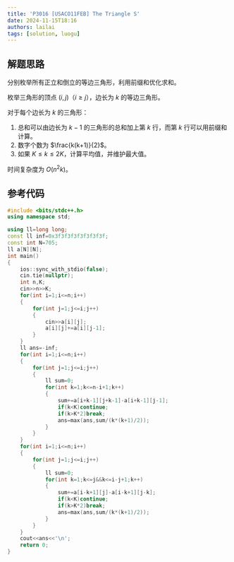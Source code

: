 ```yaml
---
title: 'P3016 [USACO11FEB] The Triangle S'
date: 2024-11-15T18:16
authors: lailai
tags: [solution, luogu]
---
```


<Solution pid="P3016" aid="jmgfm3f3" />

<!-- truncate -->

## 解题思路

分别枚举所有正立和倒立的等边三角形，利用前缀和优化求和。

枚举三角形的顶点 $(i,j)$（$i\ge j$），边长为 $k$ 的等边三角形。

对于每个边长为 $k$ 的三角形：

1. 总和可以由边长为 $k-1$ 的三角形的总和加上第 $k$ 行，而第 $k$ 行可以用前缀和计算。
2. 数字个数为 $\frac{k(k+1)}{2}$。
3. 如果 $K\le k\le 2K$，计算平均值，并维护最大值。

时间复杂度为 $O(n^2k)$。

## 参考代码

```cpp
#include <bits/stdc++.h>
using namespace std;

using ll=long long;
const ll inf=0x3f3f3f3f3f3f3f3f;
const int N=705;
ll a[N][N];
int main()
{
	ios::sync_with_stdio(false);
	cin.tie(nullptr);
	int n,K;
	cin>>n>>K;
	for(int i=1;i<=n;i++)
	{
		for(int j=1;j<=i;j++)
		{
			cin>>a[i][j];
			a[i][j]+=a[i][j-1];
		}
	}
	ll ans=-inf;
	for(int i=1;i<=n;i++)
	{
		for(int j=1;j<=i;j++)
		{
			ll sum=0;
			for(int k=1;k<=n-i+1;k++)
			{
				sum+=a[i+k-1][j+k-1]-a[i+k-1][j-1];
				if(k<K)continue;
				if(k>K*2)break;
				ans=max(ans,sum/(k*(k+1)/2));
			}
		}
	}
	for(int i=1;i<=n;i++)
	{
		for(int j=1;j<=i;j++)
		{
			ll sum=0;
			for(int k=1;k<=j&&k<=i-j+1;k++)
			{
				sum+=a[i-k+1][j]-a[i-k+1][j-k];
				if(k<K)continue;
				if(k>K*2)break;
				ans=max(ans,sum/(k*(k+1)/2));
			}
		}
	}
	cout<<ans<<'\n';
	return 0;
}
```
